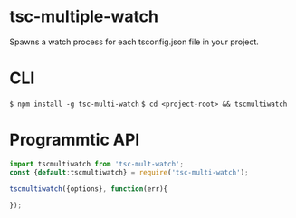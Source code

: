 # tsc-multiple-watch
Spawns a watch process for each tsconfig.json file in your project.


# CLI

`$ npm install -g tsc-multi-watch`
`$ cd <project-root> && tscmultiwatch`


# Programmtic API

```javascript
import tscmultiwatch from 'tsc-mult-watch';
const {default:tscmultiwatch} = require('tsc-multi-watch'); 

tscmultiwatch({options}, function(err){
  
});


```
